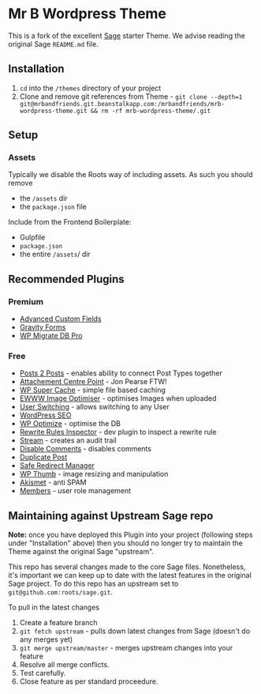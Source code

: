 # Mr B Wordpress Theme

This is a fork of the excellent [Sage](https://roots.io/sage/) starter Theme. We advise reading the original Sage `README.md` file.

## Installation

1. `cd` into the `/themes` directory of your project
2. Clone and remove git references from Theme - `git clone --depth=1 git@mrbandfriends.git.beanstalkapp.com:/mrbandfriends/mrb-wordpress-theme.git && rm -rf mrb-wordpress-theme/.git`

## Setup

### Assets

Typically we disable the Roots way of including assets. As such you should remove 

* the `/assets` dir 
* the `package.json` file

Include from the Frontend Boilerplate:

* Gulpfile
* `package.json`
* the entire `/assets`/ dir 

## Recommended Plugins

### Premium
* [Advanced Custom Fields](https://en-gb.wordpress.org/plugins/advanced-custom-fields/)
* [Gravity Forms](http://www.gravityforms.com/)
* [WP Migrate DB Pro](https://wordpress.org/plugins/wp-migrate-db/)


### Free
* [Posts 2 Posts](https://en-gb.wordpress.org/plugins/posts-to-posts/) - enables ability to connect Post Types together
* [Attachement Centre Point](https://github.com/jonpearse/attachment-centre-point/) - Jon Pearse FTW!
* [WP Super Cache](https://en-gb.wordpress.org/plugins/wp-super-cache/) - simple file based caching
* [EWWW Image Optimiser](https://en-gb.wordpress.org/plugins/ewww-image-optimizer/) - optimises Images when uploaded
* [User Switching](https://en-gb.wordpress.org/plugins/user-switching/) - allows switching to any User
* [WordPress SEO](https://en-gb.wordpress.org/plugins/wordpress-seo/)
* [WP Optimize](https://en-gb.wordpress.org/plugins/wp-optimize/) - optimise the DB
* [Rewrite Rules Inspector](https://en-gb.wordpress.org/plugins/rewrite-rules-inspector/) - dev plugin to inspect a rewrite rule
* [Stream](https://en-gb.wordpress.org/plugins/stream/) - creates an audit trail
* [Disable Comments](https://en-gb.wordpress.org/plugins/disable-comments/) - disables comments
* [Duplicate Post](https://en-gb.wordpress.org/plugins/duplicate-post/) 
* [Safe Redirect Manager](https://en-gb.wordpress.org/plugins/safe-redirect-manager/) 
* [WP Thumb](https://en-gb.wordpress.org/plugins/wp-thumb/) - image resizing and manipulation
* [Akismet](https://en-gb.wordpress.org/plugins/akismet/) - anti SPAM
* [Members](https://en-gb.wordpress.org/plugins/members) - user role management

## Maintaining against Upstream Sage repo

__Note:__ once you have deployed this Plugin into your project (following steps under "Installation" above) then you should no longer try to maintain the Theme against the original Sage "upstream".

This repo has several changes made to the core Sage files. Nonetheless, it's important we can keep up to date with the latest features in the original Sage project. To do this repo has an upstream set to `git@github.com:roots/sage.git`. 

To pull in the latest changes

1. Create a feature branch 
2. `git fetch upstream` - pulls down latest changes from Sage (doesn't do any merges yet)
3. `git merge upstream/master` - merges upstream changes into your feature
4. Resolve all merge conflicts.
5. Test carefully.
6. Close feature as per standard proceedure.